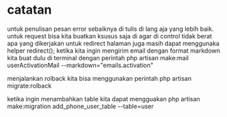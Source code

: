# catatan
untuk penulisan pesan error sebaiknya di tulis di lang aja yang lebih baik.
untuk request bisa kita buatkan ksusus saja di agar di control tidak berat apa yang dikerjakan
untuk redirect halaman juga masih dapat menggunaka  helper redirect();
ketika kita ingin mengirim email dengan format markdown kita buat dulu di terminal dengan perintah
php artisan make:mail userActivationMail --markdown="emails.activation"

menjalankan rolback kita bisa menggunakan perintah php artisan migrate:rolback

ketika ingin menambahkan table kita dapat mengguakan
php artisan make:migration add_phone_user_table --table=user



